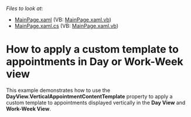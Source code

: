 <!-- default file list -->
*Files to look at*:

* [MainPage.xaml](./CS/SilverlightApplication1/MainPage.xaml) (VB: [MainPage.xaml.vb](./VB/SilverlightApplication1/MainPage.xaml.vb))
* [MainPage.xaml.cs](./CS/SilverlightApplication1/MainPage.xaml.cs) (VB: [MainPage.xaml.vb](./VB/SilverlightApplication1/MainPage.xaml.vb))
<!-- default file list end -->
# How to apply a custom template to appointments in Day or Work-Week view


<p>This example demonstrates how to use the <strong>DayView.VerticalAppointmentContentTemplate</strong> property to apply a custom template to appointments displayed vertically in the <strong>Day View</strong> and <strong>Work-Week View</strong>.</p>

<br/>


